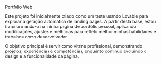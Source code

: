 Portfólio Web

Este projeto foi inicialmente criado como um teste usando Lovable para explorar a geração automática de landing pages. A partir desta base, estou transformando-o na minha página de portfólio pessoal, aplicando modificações, ajustes e melhorias para refletir melhor minhas habilidades e trabalhos como desenvolvedor.

O objetivo principal é servir como vitrine profissional, demonstrando projetos, experiências e competências, enquanto continuo evoluindo o design e a funcionalidade da página.